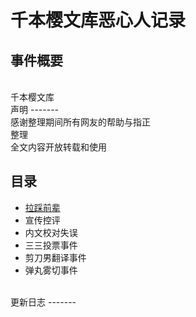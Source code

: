 千本樱文库恶心人记录
====  
事件概要
-------  
<br>  
千本樱文库
<br>  
声明
-------  
<br>  
感谢整理期间所有网友的帮助与指正<br>  
整理<br>  
全文内容开放转载和使用
<br>  

目录
------- 
* [拉踩前辈](https://github.com/qbywksb/qianbenyingwenku "悬停显示")  <br>  
* 宣传控评<br>  
* 内文校对失误<br> 
* 三三投票事件<br>  
* 剪刀男翻译事件<br>  
* 弹丸雾切事件<br> 
<br>  
更新日志
------- 

